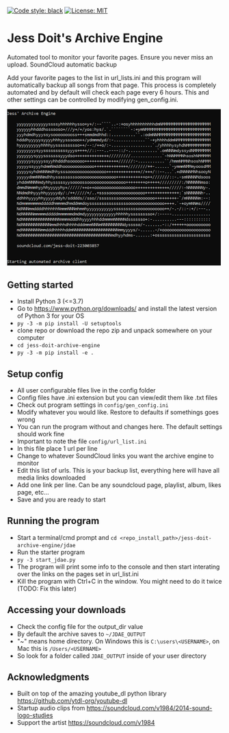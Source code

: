 [![Code style: black](https://img.shields.io/badge/code%20style-black-000000.svg)](https://github.com/psf/black)
[![License: MIT](https://black.readthedocs.io/en/stable/_static/license.svg)](https://github.com/psf/black/blob/main/LICENSE)

# Jess Doit's Archive Engine
Automated tool to monitor your favorite pages. Ensure you never miss an upload.
SoundCloud automatic backup

Add your favorite pages to the list in url_lists.ini and this program will automatically backup all songs from that page.
This process is completely automated and by default will check each page every 6 hours. This and other settings can be controlled by modifying gen_config.ini.

<img src="https://github.com/Jess-Doit/jess-doit-resources/blob/main/jdae/boot.PNG?raw=true" alt="drawing" width="500"/>

## Getting started
- Install Python 3 (<=3.7)
- Go to https://www.python.org/downloads/ and install the latest version of Python 3 for your OS
- `py -3 -m pip install -U setuptools`
- clone repo or download the repo zip and unpack somewhere on your computer
- `cd jess-doit-archive-engine`
- `py -3 -m pip install -e .`

## Setup config
- All user configurable files live in the config folder
- Config files have .ini extension but you can view/edit them like .txt files
- Check out program settings in `config/gen_config.ini`
- Modify whatever you would like. Restore to defaults if somethings goes wrong
- You can run the program without and changes here. The default settings should work fine
- Important to note the file `config/url_list.ini`
- In this file place 1 url per line
- Change to whatever SoundCloud links you want the archive engine to monitor
- Edit this list of urls. This is your backup list, everything here will have all media links downloaded
- Add one link per line. Can be any soundcloud page, playlist, album, likes page, etc...
- Save and you are ready to start

## Running the program
- Start a terminal/cmd prompt and `cd <repo_install_path>/jess-doit-archive-engine/jdae`
- Run the starter program
- `py -3 start_jdae.py`
- The program will print some info to the console and then start interating over the links on the pages set in url_list.ini
- Kill the program with Ctrl+C in the window. You might need to do it twice (TODO: Fix this later)

## Accessing your downloads
- Check the config file for the output_dir value
- By default the archive saves to `~/JDAE_OUTPUT`
- "~" means home directory. On Windows this is `C:\users\<USERNAME>`, on Mac this is `/Users/<USERNAME>`
- So look for a folder called `JDAE_OUTPUT` inside of your user directory

## Acknowledgments
- Built on top of the amazing youtube_dl python library https://github.com/ytdl-org/youtube-dl
- Startup audio clips from https://soundcloud.com/v1984/2014-sound-logo-studies
- Support the artist https://soundcloud.com/v1984
